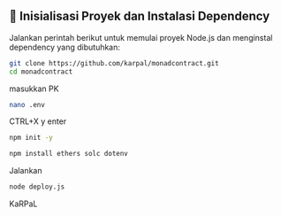 ## 🔧 Inisialisasi Proyek dan Instalasi Dependency

Jalankan perintah berikut untuk memulai proyek Node.js dan menginstal dependency yang dibutuhkan:
```bash
git clone https://github.com/karpal/monadcontract.git
cd monadcontract
```
masukkan PK
```bash
nano .env
```
CTRL+X y enter
```bash
npm init -y
```
```bash
npm install ethers solc dotenv
```
Jalankan

```bash
node deploy.js
```

KaRPaL
